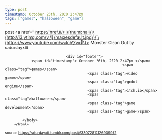 ```yaml
---
type: post
timestamp: October 26th, 2020 2:47pm
tags: ["games", "halloween", "game"]
---
```

post
<a href=" https://href.li/\[!\[thumbnail\]\(http://i3.ytimg.com/vi//maxresdefault.jpg\)\]\(https://www.youtube.com/watch\?v=\)>
                        Monster Clean Out by saturdayxiii                    </a>
                
                
                
                                <div id="footer">
                <span id="timestamp"> October 26th, 2020 2:47pm </span>
                                                          <span class="tag">games</span>
                                          <span class="tag">video games</span>
                                          <span class="tag">godot engine</span>
                                          <span class="tag">itch.io</span>
                                          <span class="tag">halloween</span>
                                          <span class="tag">game development</span>
                                          <span class="tag">game</span>
                                                    
            </body>
        </html>

        
<small>source: https://saturdayxiii.tumblr.com/post/633072813126909952</small>